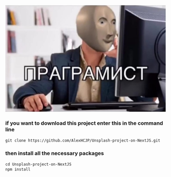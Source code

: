 ![developer](https://raw.githubusercontent.com/AlexHCJP/Unsplash-next-app/main/assets/images/developer.jpg)

### if you want to download this project enter this in the command line

```
git clone https://github.com/AlexHCJP/Unsplash-project-on-NextJS.git
```

### then install all the necessary packages
```
cd Unsplash-project-on-NextJS
npm install
```
